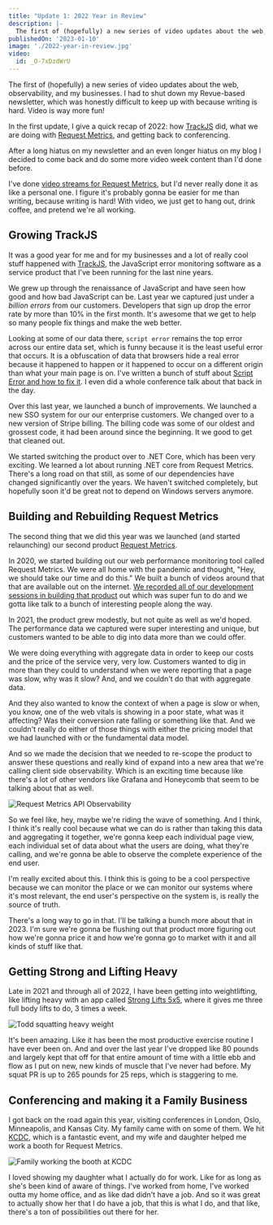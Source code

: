 ```yaml
---
title: "Update 1: 2022 Year in Review"
description: |-
  The first of (hopefully) a new series of video updates about the web, observability, and my businesses. I had to shut down my Revue-based newsletter, which was honestly difficult to keep up with because writing is hard. Video is way more fun!
publishedOn: '2023-01-10'
image: './2022-year-in-review.jpg'
video:
  id: _O-7xDzdWrU
---
```


The first of (hopefully) a new series of video updates about the web, observability, and my businesses. I had to shut down my Revue-based newsletter, which was honestly difficult to keep up with because writing is hard. Video is way more fun!

In the first update, I give a quick recap of 2022: how [TrackJS](https://trackjs.com/) did, what we are doing with [Request Metrics](https://requestmetrics.com/), and getting back to conferencing.

After a long hiatus on my newsletter and an even longer hiatus on my blog I decided to come back and do some more video week content than I'd done before.

I've done [video streams for Request Metrics](https://www.youtube.com/@RequestMetrics), but I'd never really done it as like a personal one. I figure it's probably gonna be easier for me than writing, because writing is hard! With video, we just get to hang out, drink coffee, and pretend we're all working.

## Growing TrackJS
It was a good year for me and for my businesses and a lot of really cool stuff happened with [TrackJS](https://trackjs.com), the JavaScript error monitoring software as a service product that I've been running for the last nine years.

We grew up through the renaissance of JavaScript and have seen how good and how bad JavaScript can be. Last year we captured just under a *billion errors* from our customers. Developers that sign up drop the error rate by more than 10% in the first month. It's awesome that we get to help so many people fix things and make the web better.

Looking at some of our data there, `script error` remains the top error across our entire data set, which is funny because it is the least useful error that occurs. It is a obfuscation of data that browsers hide a real error because it happened to happen or it happened to occur on a different origin than what your main page is on. I've written a bunch of stuff about [Script Error and how to fix it](https://trackjs.com/blog/script-error-javascript-forensics/). I even did a whole conference talk about that back in the day.

Over this last year, we launched a bunch of improvements. We launched a new SSO system for our our  enterprise customers. We changed over to a new version of Stripe billing. The billing code was some of our oldest and grossest code, it had been around since the beginning. It we good to get that cleaned out.

We started switching the product over to .NET Core, which has been very exciting. We learned a lot about running .NET core from Request Metrics. There's a long road on that still, as some of our dependencies have changed significantly over the years. We haven't switched completely, but hopefully soon it'd be great not to depend on Windows servers anymore.

## Building and Rebuilding Request Metrics

The second thing that we did this year was we launched (and started relaunching) our second product [Request Metrics](https://requestmetrics.com/).

In 2020, we started building out our web performance monitoring tool called Request Metrics. We were all home with the pandemic and thought, "Hey, we should take our time and do this." We built a bunch of videos around that that are available out on the internet. [We recorded all of our development sessions in building that product](https://requestmetrics.com/building/) out which was super fun to do and we gotta like talk to a bunch of interesting people along the way.

In 2021, the product grew modestly, but not quite as well as we'd hoped. The performance data we captured were super interesting and unique, but customers wanted to be able to dig into data more than we could offer.

We were doing everything with aggregate data in order to keep our costs and the price of the service very, very low. Customers wanted to dig in more than they could to understand when we were reporting that a page was slow, why was it slow? And, and we couldn't do that with aggregate data.

And they also wanted to know the context of when a page is slow or when, you know, one of the web vitals is showing in a poor state, what was it affecting? Was their conversion rate falling or something like that. And we couldn't really do either of those things with either the pricing model that we had launched with or the fundamental data model.

And so we made the decision that we needed to re-scope the product to answer these questions and really kind of expand into a new area that we're calling client side observability. Which is an exciting time because like there's a lot of other vendors like Grafana and Honeycomb that seem to be talking about that as well.

![Request Metrics API Observability](requestmetrics.png)

So we feel like, hey, maybe we're riding the wave of something. And I think, I think it's really cool because what we can do is rather than taking this data and aggregating it together, we're gonna keep each individual page view, each individual set of data about what the users are doing, what they're calling, and we're gonna be able to observe the complete experience of the end user.

I'm really excited about this. I think this is going to be a cool perspective because we can monitor the place or we can monitor our systems where it's most relevant, the end user's perspective on the system is, is really the source of truth.

There's a long way to go in that. I'll be talking a bunch more about that in 2023. I'm sure we're gonna be flushing out that product more figuring out how we're gonna price it and how we're gonna go to market with it and all kinds of stuff like that.

## Getting Strong and Lifting Heavy

Late in 2021 and through all of 2022, I have been getting into weightlifting, like lifting heavy with an app called [Strong Lifts 5x5](https://stronglifts.com/5x5/), where it gives me three full body lifts to do, 3 times a week.

![Todd squatting heavy weight](IMG_3871.jpg)

It's been amazing. Like it has been the most productive exercise routine I have ever been on.
And and over the last year I've dropped like 80 pounds and largely kept that off for that entire amount of time with a little ebb and flow as I put on new, new kinds of muscle that I've never had before. My squat PR is up to 265 pounds for 25 reps, which is staggering to me.

## Conferencing and making it a Family Business

I got back on the road again this year, visiting conferences in London, Oslo, Minneapolis, and Kansas City. My family came with on some of them. We hit [KCDC](https://www.kcdc.info/), which is a fantastic event, and my wife and daughter helped me work a booth for Request Metrics.

![Family working the booth at KCDC](IMG_3460.jpg)

I loved showing my daughter what I actually do for work. Like for as long as she's been kind of aware of things. I've worked from home, I've worked outta my home office, and as like dad didn't have a job. And so it was great to actually show her that I do have a job, that this is what I do, and that like, there's a ton of possibilities out there for her.
